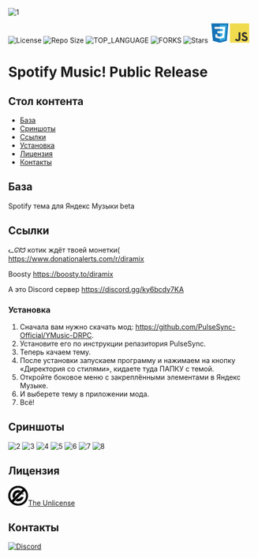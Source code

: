 ![1](https://github.com/Diramix/Spotify-Music/assets/79011730/36cf0146-6397-4ca0-8dfe-0c8d7077d62a)

![License](https://img.shields.io/github/license/Diramix/Spotify-Music.svg?style=for-the-badge) ![Repo Size](https://img.shields.io/github/languages/code-size/Diramix/Spotify-Music.svg?style=for-the-badge) ![TOP_LANGUAGE](https://img.shields.io/github/languages/top/Diramix/Spotify-Music.svg?style=for-the-badge) ![FORKS](https://img.shields.io/github/forks/Diramix/Spotify-Music.svg?style=for-the-badge&social) ![Stars](https://img.shields.io/github/stars/Diramix/Spotify-Music.svg?style=for-the-badge)
<a href="https://developer.mozilla.org/en-US/docs/Web/CSS"><img src="https://raw.githubusercontent.com/devicons/devicon/master/icons/css3/css3-original.svg" height="40px" width="40px" /></a><a href="https://developer.mozilla.org/en-US/docs/Web/JavaScript"><img src="https://raw.githubusercontent.com/devicons/devicon/master/icons/javascript/javascript-original.svg" height="40px" width="40px" /></a>
    
# Spotify Music! Public Release

## Стол контента
- [База](#База)
- [Сриншоты](#Сриншоты)
- [Ссылки](#Ссылки)
- [Установка](#Установка)
- [Лицензия](#Лицензия)
- [Контакты](#Контакты)

## База
Spotify тема для Яндекс Музыки beta

## Ссылки
ᓚᘏᗢ котик ждёт твоей монетки( https://www.donationalerts.com/r/diramix

Boosty
https://boosty.to/diramix

А это Discord сервер https://discord.gg/ky6bcdy7KA

### Установка
1. Сначала вам нужно скачать мод: https://github.com/PulseSync-Official/YMusic-DRPC.
2. Установите его по инструкции репазитория PulseSync.
3. Теперь качаем тему.
4. После установки запускаем программу и нажимаем на кнопку «Директория со стилями», кидаете туда ПАПКУ с темой.
5. Откройте боковое меню с закреплёнными элементами в Яндекс Музыке.
6. И выберете тему в приложении мода.
7. Всё!

## Сриншоты
![2](https://github.com/Diramix/Spotify-Music/assets/79011730/77b4e12b-e3ee-4539-b3e4-6ae8029cd021)
![3](https://github.com/Diramix/Spotify-Music/assets/79011730/6557b94c-9764-4588-a082-5e02acc26fb8)
![4](https://github.com/Diramix/Spotify-Music/assets/79011730/06dfcb24-82bd-4ba6-b924-374a7e93076f)
![5](https://github.com/Diramix/Spotify-Music/assets/79011730/86db0450-2193-4aaa-8aa5-3a257c42c941)
![6](https://github.com/Diramix/Spotify-Music/assets/79011730/6f3236be-bbed-4537-b4f5-c573899259eb)
![7](https://github.com/Diramix/Spotify-Music/assets/79011730/6da2b2f6-3155-4e21-b745-a13e1391e7c1)
![8](https://github.com/Diramix/Spotify-Music/assets/79011730/7d972431-93c0-45da-b403-39a77f52b702)

## Лицензия
<a href="https://choosealicense.com/licenses/unlicense/"><img src="https://raw.githubusercontent.com/johnturner4004/readme-generator/master/src/components/assets/images/unlicense.svg" height=40 />The Unlicense</a>

## Контакты
[![Discord](https://img.shields.io/badge/Discord-%237289DA.svg?logo=discord&logoColor=white)](https://discord.gg/ky6bcdy7KA)
